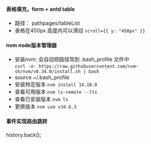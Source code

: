 #### 表格填充，form + antd table
* 路径： pathpages/tableList
* 表格在450px 高度内可以滑动 `scroll={{ y: "450px" }}`

#### nvm node版本管理器
* 安装nvm: 会自动把路径驾到 .bash_profile 文件中<br/>
 `curl -o- https://raw.githubusercontent.com/nvm-sh/nvm/v0.34.0/install.sh | bash`    
* source ~/.bash_profile
* 安装特定版本 `nvm install 14.18.0`
* 查看可用版本 `nvm ls-remote --lts`
* 查看已安装版本 `nvm ls`
* 更换版本 `nvm use v10.6.3`

#### 事件实现路由跳转
history.back();